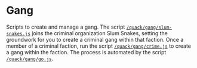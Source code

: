 # Gang

Scripts to create and manage a gang. The script
[`/quack/gang/slum-snakes.js`](slum-snakes.js) joins the criminal organization
Slum Snakes, setting the groundwork for you to create a criminal gang within
that faction. Once a member of a criminal faction, run the script
[`/quack/gang/crime.js`](crime.js) to create a gang within the faction. The
process is automated by the script [`/quack/gang/go.js`](go.js).
